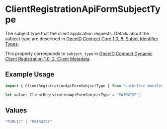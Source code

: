 # ClientRegistrationApiFormSubjectType

The subject type that the client application requests. Details about the subject type are described in
[OpenID Connect Core 1.0, 8. Subjct Identifier Types](https://openid.net/specs/openid-connect-core-1_0.html#SubjectIDTypes).

This property corresponds to `subject_type` in
[OpenID Connect Dynamic Client Registration 1.0, 2. Client Metadata](https://openid.net/specs/openid-connect-registration-1_0.html#ClientMetadata).


## Example Usage

```typescript
import { ClientRegistrationApiFormSubjectType } from "authelete-bundled/models/operations";

let value: ClientRegistrationApiFormSubjectType = "PAIRWISE";
```

## Values

```typescript
"PUBLIC" | "PAIRWISE"
```